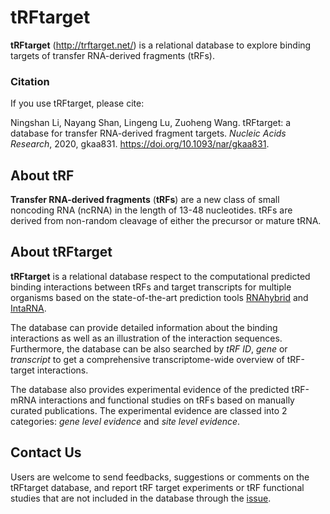 # tRFtarget
**tRFtarget** (http://trftarget.net/) is a relational database to explore binding targets of transfer RNA-derived fragments (tRFs).

### Citation

If you use tRFtarget, please cite:

Ningshan Li, Nayang Shan, Lingeng Lu, Zuoheng Wang. tRFtarget: a database for transfer RNA-derived fragment targets. *Nucleic Acids Research*, 2020, gkaa831. https://doi.org/10.1093/nar/gkaa831.

## About tRF
**Transfer RNA-derived fragments** (**tRFs**) are a new class of small noncoding RNA (ncRNA) in the length of 13-48 nucleotides. tRFs are derived from non-random cleavage of either the precursor or mature tRNA.

## About tRFtarget
**tRFtarget** is a relational database respect to the computational predicted binding interactions between tRFs and target transcripts for multiple organisms based on the state-of-the-art prediction tools [RNAhybrid](https://bibiserv.cebitec.uni-bielefeld.de/rnahybrid) and [IntaRNA](http://rna.informatik.uni-freiburg.de/IntaRNA/Input.jsp).

The database can provide detailed information about the binding interactions as well as an illustration of the interaction sequences. Furthermore, the database can be also searched by *tRF ID*, *gene* or *transcript* to get a comprehensive transcriptome-wide overview of tRF-target interactions.

The database also provides experimental evidence of the predicted tRF-mRNA interactions and functional studies on tRFs based on manually curated publications. The experimental evidence are classed into 2 categories: *gene level evidence* and *site level evidence*.

## Contact Us
Users are welcome to send feedbacks, suggestions or comments on the tRFtarget database, and report tRF target experiments or tRF functional studies that are not included in the database through the [issue](https://github.com/ZWang-Lab/tRFtarget/issues).
